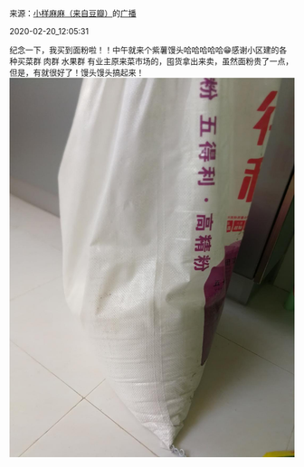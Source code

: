 来源：[小样麻麻（来自豆瓣）](https://www.douban.com/people/maxiaofan/)的[广播](https://www.douban.com/people/maxiaofan/status/2822362040/)


2020-02-20_12:05:31


纪念一下，我买到面粉啦！！中午就来个紫薯馒头哈哈哈哈哈😁感谢小区建的各种买菜群 肉群 水果群 有业主原来菜市场的，囤货拿出来卖，虽然面粉贵了一点，但是，有就很好了！馒头馒头搞起来！
![](./pic/2020-02-20_12:05:31-小样麻麻的广播1.jpg)  


